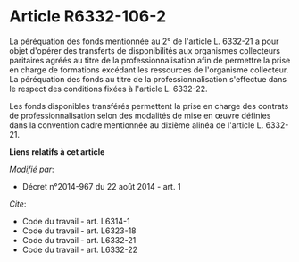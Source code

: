 # Article R6332-106-2

La péréquation des fonds mentionnée au 2° de l'article L. 6332-21 a pour objet d'opérer des transferts de disponibilités aux
organismes collecteurs paritaires agréés au titre de la professionnalisation afin de permettre la prise en charge de
formations excédant les ressources de l'organisme collecteur. La péréquation des fonds au titre de la professionnalisation
s'effectue dans le respect des conditions fixées à l'article L. 6332-22. 

Les fonds disponibles transférés permettent la prise en charge des contrats de professionnalisation selon des modalités de
mise en œuvre définies dans la convention cadre mentionnée au dixième alinéa de l'article L. 6332-21.

**Liens relatifs à cet article**

_Modifié par_:

  - Décret n°2014-967 du 22 août 2014 - art. 1

_Cite_:

  - Code du travail - art. L6314-1
  - Code du travail - art. L6323-18
  - Code du travail - art. L6332-21
  - Code du travail - art. L6332-22
